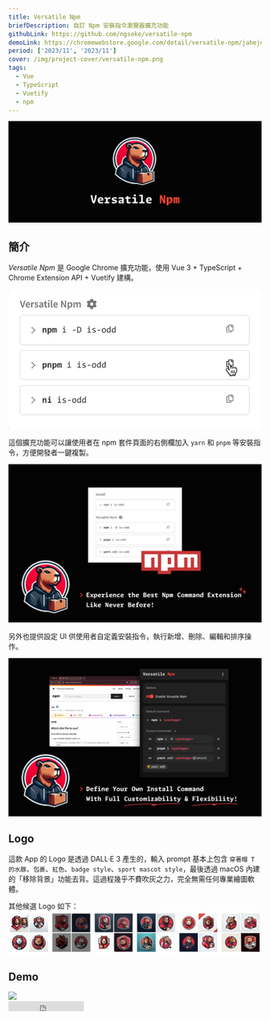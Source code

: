 ```yaml
---
title: Versatile Npm
briefDescription: 自訂 Npm 安裝指令瀏覽器擴充功能
githubLink: https://github.com/ngseke/versatile-npm
demoLink: https://chromewebstore.google.com/detail/versatile-npm/jahejogdoffpehfhkhbpjblnlhghjnje?hl=zh-TW
period: ['2023/11', '2023/11']
cover: /img/project-cover/versatile-npm.png
tags:
  - Vue
  - TypeScript
  - Vuetify
  - npm
---
```


![](../../assets/img/project/versatile-npm/1400x560.png)


## 簡介

*Versatile Npm* 是 Google Chrome 擴充功能，使用 Vue 3 + TypeScript + Chrome Extension API + Vuetify 建構。

![Demonstration](../../assets/img/project/versatile-npm/demo.gif)

這個擴充功能可以讓使用者在 npm 套件頁面的右側欄加入 `yarn` 和 `pnpm` 等安裝指令，方便開發者一鍵複製。

![Screenshot 2](../../assets/img/project/versatile-npm/screenshot-2.png)

另外也提供設定 UI 供使用者自定義安裝指令，執行新增、刪除、編輯和排序操作。

![Screenshot 1](../../assets/img/project/versatile-npm/screenshot-1.png)

## Logo

這款 App 的 Logo 是透過 DALL·E 3 產生的，輸入 prompt 基本上包含 `穿著帽 T 的水豚`、`包裹`、`紅色`、`badge style`、`sport mascot style`，最後透過 macOS 內建的「移除背景」功能去背。這過程幾乎不費吹灰之力，完全無需任何專業繪圖軟體。

其他候選 Logo 如下：
![Logo Candidates](../../assets/img/project/versatile-npm/logo-candidates.png)

## Demo

<a href="https://chromewebstore.google.com/detail/versatile-npm/jahejogdoffpehfhkhbpjblnlhghjnje?hl=zh-TW" target="_blank">
  <img src="https://storage.googleapis.com/web-dev-uploads/image/WlD8wC6g8khYWPJUsQceQkhXSlv1/UV4C4ybeBTsZt43U4xis.png" />
</a>

<br/>

<iframe src="https://ghbtns.com/github-btn.html?user=ngseke&repo=versatile-npm&type=star&count=false" frameborder="0" scrolling="0" width="150" height="20"></iframe>
